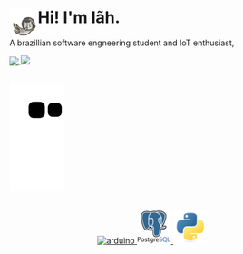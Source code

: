 <div>
  
  
<div>   
  
  
  <h1> <img width="50" height="50" align="left" src=".github/workflows/Profile-GIFs/space-cat.gif"/> Hi! I'm Iãh. </h1>   
  
</div>
  
A brazillian software engneering student and IoT enthusiast,   
  
<div>
  <a href="https://github.com/Iah-Uch">
  <img align="center"src="https://github-readme-stats.vercel.app/api?username=Iah-Uch&show_icons=true&theme=monokai&include_all_commits=true&count_private=true&hide_border=true&custom_title=My GitHub Stats"/>
  <img align="top" src="https://github-readme-stats.vercel.app/api/top-langs/?username=Iah-Uch&layout=compact&langs_count=1&theme=monokai&hide_border=true"/>
 
##    
    
![Snake animation](https://github.com/Iah-Uch/Iah-Uch/blob/output/github-contribution-grid-snake.svg)
    
</div>   
  
## 

<div>  
  <p align="center">
    <a  href="https://www.arduino.cc/" target="_blank"> <img src="https://cdn.worldvectorlogo.com/logos/arduino-1.svg" alt="arduino" width="60" height="60"/> </a>
    <a  href="https://www.postgresql.org" target="_blank"> <img src="https://raw.githubusercontent.com/devicons/devicon/master/icons/postgresql/postgresql-original-wordmark.svg" alt="postgresql" width="60" height="60"/> </a>
    <a href="https://www.python.org" target="_blank"> <img src="https://raw.githubusercontent.com/devicons/devicon/master/icons/python/python-original.svg" alt="python" width="60" height="60"/> </a> </p>
</div>
  
</div>
